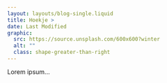 ```yaml
---
layout: layouts/blog-single.liquid
title: Hoekje >
date: Last Modified
graphic:
  src: https://source.unsplash.com/600x600?winter
  alt: ""
  class: shape-greater-than-right
---
```


Lorem ipsum...
